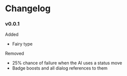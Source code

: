# Changelog

### v0.0.1

Added
- Fairy type

Removed
- 25% chance of failure when the AI uses a status move
- Badge boosts and all dialog references to them